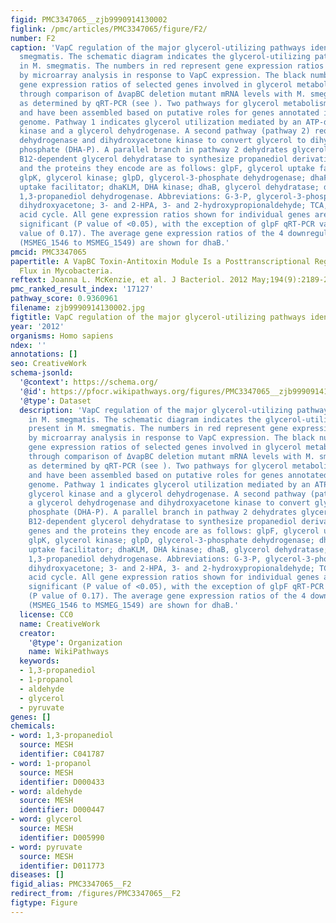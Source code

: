 ```yaml
---
figid: PMC3347065__zjb9990914130002
figlink: /pmc/articles/PMC3347065/figure/F2/
number: F2
caption: 'VapC regulation of the major glycerol-utilizing pathways identified in M.
  smegmatis. The schematic diagram indicates the glycerol-utilizing pathways present
  in M. smegmatis. The numbers in red represent gene expression ratios determined
  by microarray analysis in response to VapC expression. The black numbers represent
  gene expression ratios of selected genes involved in glycerol metabolism obtained
  through comparison of ΔvapBC deletion mutant mRNA levels with M. smegmatis mc2155
  as determined by qRT-PCR (see ). Two pathways for glycerol metabolism are represented
  and have been assembled based on putative roles for genes annotated in M. smegmatis
  genome. Pathway 1 indicates glycerol utilization mediated by an ATP-dependent glycerol
  kinase and a glycerol dehydrogenase. A second pathway (pathway 2) requires a glycerol
  dehydrogenase and dihydroxyacetone kinase to convert glycerol to dihydroxyacetone
  phosphate (DHA-P). A parallel branch in pathway 2 dehydrates glycerol by a coenzyme
  B12-dependent glycerol dehydratase to synthesize propanediol derivatives. The genes
  and the proteins they encode are as follows: glpF, glycerol uptake facilitator;
  glpK, glycerol kinase; glpD, glycerol-3-phosphate dehydrogenase; dhaF, glycerol
  uptake facilitator; dhaKLM, DHA kinase; dhaB, glycerol dehydratase; dhaT, NADH-dependent
  1,3-propanediol dehydrogenase. Abbreviations: G-3-P, glycerol-3-phosphate; DHA,
  dihydroxyacetone; 3- and 2-HPA, 3- and 2-hydroxypropionaldehyde; TCA, tricarboxylic
  acid cycle. All gene expression ratios shown for individual genes are statistically
  significant (P value of <0.05), with the exception of glpF qRT-PCR value 1.58 (P
  value of 0.17). The average gene expression ratios of the 4 downregulated genes
  (MSMEG_1546 to MSMEG_1549) are shown for dhaB.'
pmcid: PMC3347065
papertitle: A VapBC Toxin-Antitoxin Module Is a Posttranscriptional Regulator of Metabolic
  Flux in Mycobacteria.
reftext: Joanna L. McKenzie, et al. J Bacteriol. 2012 May;194(9):2189-2204.
pmc_ranked_result_index: '17127'
pathway_score: 0.9360961
filename: zjb9990914130002.jpg
figtitle: VapC regulation of the major glycerol-utilizing pathways identified in M
year: '2012'
organisms: Homo sapiens
ndex: ''
annotations: []
seo: CreativeWork
schema-jsonld:
  '@context': https://schema.org/
  '@id': https://pfocr.wikipathways.org/figures/PMC3347065__zjb9990914130002.html
  '@type': Dataset
  description: 'VapC regulation of the major glycerol-utilizing pathways identified
    in M. smegmatis. The schematic diagram indicates the glycerol-utilizing pathways
    present in M. smegmatis. The numbers in red represent gene expression ratios determined
    by microarray analysis in response to VapC expression. The black numbers represent
    gene expression ratios of selected genes involved in glycerol metabolism obtained
    through comparison of ΔvapBC deletion mutant mRNA levels with M. smegmatis mc2155
    as determined by qRT-PCR (see ). Two pathways for glycerol metabolism are represented
    and have been assembled based on putative roles for genes annotated in M. smegmatis
    genome. Pathway 1 indicates glycerol utilization mediated by an ATP-dependent
    glycerol kinase and a glycerol dehydrogenase. A second pathway (pathway 2) requires
    a glycerol dehydrogenase and dihydroxyacetone kinase to convert glycerol to dihydroxyacetone
    phosphate (DHA-P). A parallel branch in pathway 2 dehydrates glycerol by a coenzyme
    B12-dependent glycerol dehydratase to synthesize propanediol derivatives. The
    genes and the proteins they encode are as follows: glpF, glycerol uptake facilitator;
    glpK, glycerol kinase; glpD, glycerol-3-phosphate dehydrogenase; dhaF, glycerol
    uptake facilitator; dhaKLM, DHA kinase; dhaB, glycerol dehydratase; dhaT, NADH-dependent
    1,3-propanediol dehydrogenase. Abbreviations: G-3-P, glycerol-3-phosphate; DHA,
    dihydroxyacetone; 3- and 2-HPA, 3- and 2-hydroxypropionaldehyde; TCA, tricarboxylic
    acid cycle. All gene expression ratios shown for individual genes are statistically
    significant (P value of <0.05), with the exception of glpF qRT-PCR value 1.58
    (P value of 0.17). The average gene expression ratios of the 4 downregulated genes
    (MSMEG_1546 to MSMEG_1549) are shown for dhaB.'
  license: CC0
  name: CreativeWork
  creator:
    '@type': Organization
    name: WikiPathways
  keywords:
  - 1,3-propanediol
  - 1-propanol
  - aldehyde
  - glycerol
  - pyruvate
genes: []
chemicals:
- word: 1,3-propanediol
  source: MESH
  identifier: C041787
- word: 1-propanol
  source: MESH
  identifier: D000433
- word: aldehyde
  source: MESH
  identifier: D000447
- word: glycerol
  source: MESH
  identifier: D005990
- word: pyruvate
  source: MESH
  identifier: D011773
diseases: []
figid_alias: PMC3347065__F2
redirect_from: /figures/PMC3347065__F2
figtype: Figure
---
```

